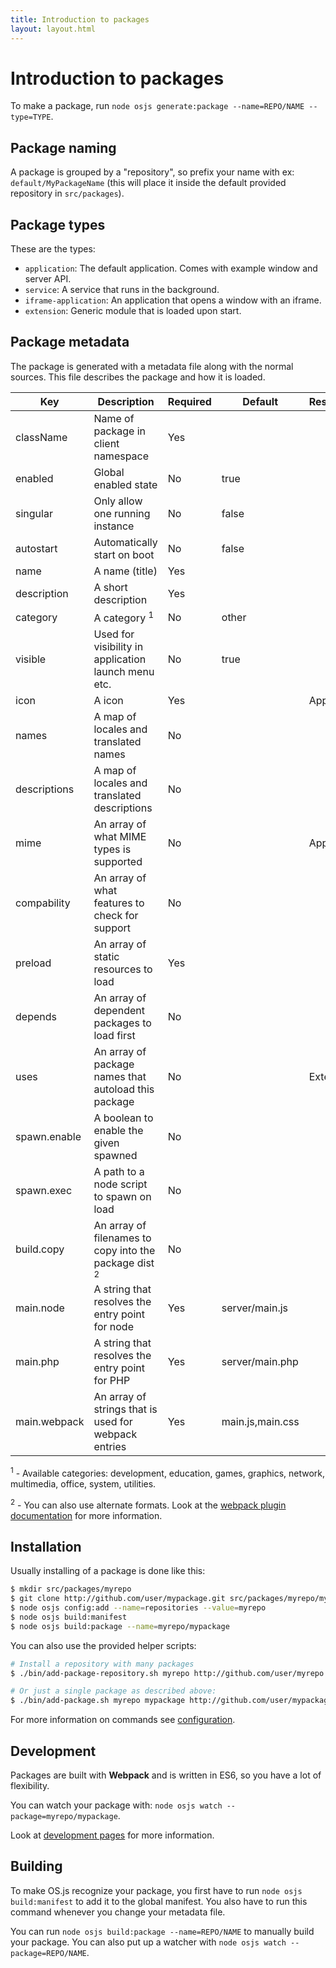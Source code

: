 ```yaml
---
title: Introduction to packages
layout: layout.html
---
```


# Introduction to packages

To make a package, run `node osjs generate:package --name=REPO/NAME --type=TYPE`.

## Package naming

A package is grouped by a "repository", so prefix your name with ex: `default/MyPackageName` (this will place it inside the default provided repository in `src/packages`).

## Package types

These are the types:

- `application`: The default application. Comes with example window and server API.
- `service`: A service that runs in the background.
- `iframe-application`: An application that opens a window with an iframe.
- `extension`: Generic module that is loaded upon start.

## Package metadata

The package is generated with a metadata file along with the normal sources. This file describes the package and how it is loaded.

| Key                   | Description                                                         | Required | Default             | Restriction |
| --------------------- | ------------------------------------------------------------------- | -------- | ------------------- | ----------- |
| className             | Name of package in client namespace                                 | Yes      |                     |             |
| enabled               | Global enabled state                                                | No       | true                |             |
| singular              | Only allow one running instance                                     | No       | false               |             |
| autostart             | Automatically start on boot                                         | No       | false               |             |
| name                  | A name (title)                                                      | Yes      |                     |             |
| description           | A short description                                                 | Yes      |                     |             |
| category              | A category <sup>1</sup>                                             | No       | other               |             |
| visible               | Used for visibility in application launch menu etc.                 | No       | true                |             |
| icon                  | A icon                                                              | Yes      |                     | Application |
| names                 | A map of locales and translated names                               | No       |                     |             |
| descriptions          | A map of locales and translated descriptions                        | No       |                     |             |
| mime                  | An array of what MIME types is supported                            | No       |                     | Application |
| compability           | An array of what features to check for support                      | No       |                     |             |
| preload               | An array of static resources to load                                | Yes      |                     |             |
| depends               | An array of dependent packages to load first                        | No       |                     |             |
| uses                  | An array of package names that autoload this package                | No       |                     | Extension   |
| spawn.enable          | A boolean to enable the given spawned                               | No       |                     |             |
| spawn.exec            | A path to a node script to spawn on load                            | No       |                     |             |
| build.copy            | An array of filenames to copy into the package dist <sup>2</sup>    | No       |                     |             |
| main.node             | A string that resolves the entry point for node                     | Yes      | server/main.js      |             |
| main.php              | A string that resolves the entry point for PHP                      | Yes      | server/main.php     |             |
| main.webpack          | An array of strings that is used for webpack entries                | Yes      | main.js,main.css    |             |


<sup>1</sup> - Available categories: development, education, games, graphics, network, multimedia, office, system, utilities.

<sup>2</sup> - You can also use alternate formats. Look at the [webpack plugin documentation](https://github.com/kevlened/copy-webpack-plugin) for more information.

## Installation

Usually installing of a package is done like this:

```bash
$ mkdir src/packages/myrepo
$ git clone http://github.com/user/mypackage.git src/packages/myrepo/mypackage
$ node osjs config:add --name=repositories --value=myrepo
$ node osjs build:manifest
$ node osjs build:package --name=myrepo/mypackage
```

You can also use the provided helper scripts:

```bash
# Install a repository with many packages
$ ./bin/add-package-repository.sh myrepo http://github.com/user/myrepo.git

# Or just a single package as described above:
$ ./bin/add-package.sh myrepo mypackage http://github.com/user/mypackage.git
```

For more information on commands see [configuration](/configuration).

## Development

Packages are built with **Webpack** and is written in ES6, so you have a lot of flexibility.

You can watch your package with: `node osjs watch --package=myrepo/mypackage`.

Look at [development pages](/development) for more information.

## Building

To make OS.js recognize your package, you first have to run `node osjs build:manifest` to add it to the global manifest. You also have to run this command whenever you change your metadata file.

You can run `node osjs build:package --name=REPO/NAME` to manually build your package. You can also put up a watcher with `node osjs watch --package=REPO/NAME`.
